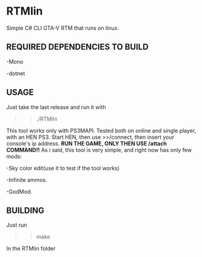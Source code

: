 # RTMlin
Simple C# CLI GTA-V RTM that runs on linux.
## REQUIRED DEPENDENCIES TO BUILD
-Mono

-dotnet
## USAGE
Just take the last release and run it with 

>>./RTMlin  

This tool works only with PS3MAPI. Tested both on online and single player, with an HEN PS3.
Start HEN, then use >>/connect, then insert your console's ip address. **RUN THE GAME, ONLY THEN USE /attach COMMAND!!**
As i said, this tool is very simple, and right now has only few mods:

-Sky color edit(use it to test if the tool works)

-Infinite ammos.

-GodMod.

## BUILDING

Just run

>>make

In the RTMlin folder



